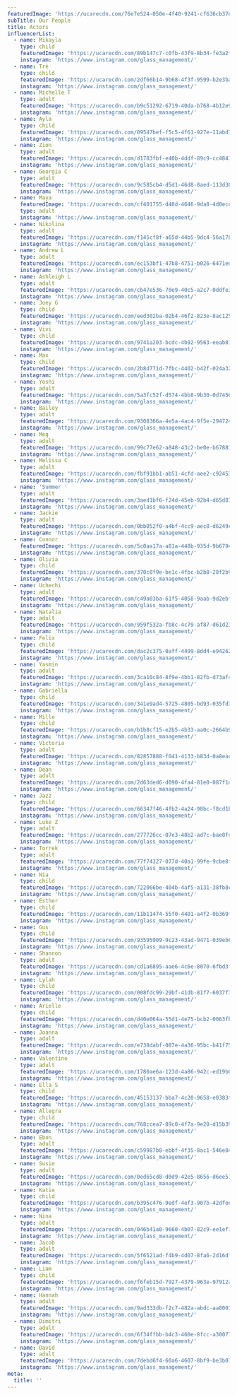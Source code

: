 ```yaml
---
featuredImage: 'https://ucarecdn.com/76e7e524-050e-4f40-9241-cf636cb37e49/'
subTitle: Our People
title: Actors
influencerList:
  - name: Mikayla
    type: child
    featuredImage: 'https://ucarecdn.com/89b147c7-c0fb-43f9-8b34-fe3a2f4697c5/'
    instagram: 'https://www.instagram.com/glass_management/'
  - name: Tré
    type: child
    featuredImage: 'https://ucarecdn.com/2df66b14-9b68-4f3f-9599-b2e3ba742a37/'
    instagram: 'https://www.instagram.com/glass_management/'
  - name: Michelle T
    type: adult
    featuredImage: 'https://ucarecdn.com/b9c51292-6719-40da-b768-4b12e9b0bc0c/'
    instagram: 'https://www.instagram.com/glass_management/'
  - name: Ayla
    type: child
    featuredImage: 'https://ucarecdn.com/09547bef-f5c5-4f61-927e-11abd724b8dc/'
    instagram: 'https://www.instagram.com/glass_management/'
  - name: Zion
    type: adult
    featuredImage: 'https://ucarecdn.com/d1783fbf-e40b-4ddf-89c9-cc48417d9888/'
    instagram: 'https://www.instagram.com/glass_management/'
  - name: Georgia C
    type: adult
    featuredImage: 'https://ucarecdn.com/9c585cb4-d5d1-46d8-8aed-113d309b7ed5/'
    instagram: 'https://www.instagram.com/glass_management/'
  - name: Maya
    featuredImage: 'https://ucarecdn.com/cf401755-d48d-4646-9da8-4d0eccb0a017/'
    type: adult
    instagram: 'https://www.instagram.com/glass_management/'
  - name: Nikolina
    type: adult
    featuredImage: 'https://ucarecdn.com/f145cf8f-a65d-44b5-9dc4-56a178f8bc44/'
    instagram: 'https://www.instagram.com/glass_management/'
  - name: Andrew L
    type: adult
    featuredImage: 'https://ucarecdn.com/ec153bf1-47b8-4751-b026-6471ed5cd28c/'
    instagram: 'https://www.instagram.com/glass_management/'
  - name: Ashleigh L
    type: adult
    featuredImage: 'https://ucarecdn.com/cb47e536-70e9-40c5-a2c7-0ddfe3277e15/'
    instagram: 'https://www.instagram.com/glass_management/'
  - name: Joey G
    type: child
    featuredImage: 'https://ucarecdn.com/eed302ba-02b4-46f2-823e-8ac125381588/'
    instagram: 'https://www.instagram.com/glass_management/'
  - name: Vivi
    type: child
    featuredImage: 'https://ucarecdn.com/9741a203-bcdc-4b92-9563-eeab812f4c5f/'
    instagram: 'https://www.instagram.com/glass_management/'
  - name: Max
    type: child
    featuredImage: 'https://ucarecdn.com/2b8d771d-7fbc-4402-b42f-024a32861e48/'
    instagram: 'https://www.instagram.com/glass_management/'
  - name: Yoshi
    type: adult
    featuredImage: 'https://ucarecdn.com/5a3fc52f-d574-4bb8-9b30-0d7456e864d5/'
    instagram: 'https://www.instagram.com/glass_management/'
  - name: Bailey
    type: adult
    featuredImage: 'https://ucarecdn.com/9308366a-4e5a-4ac4-9f5e-2947243d922c/'
    instagram: 'https://www.instagram.com/glass_management/'
  - name: Meg
    type: adult
    featuredImage: 'https://ucarecdn.com/99c77e62-a848-43c2-be0e-b67881602edc/'
    instagram: 'https://www.instagram.com/glass_management/'
  - name: Melissa C
    type: adult
    featuredImage: 'https://ucarecdn.com/fbf91bb1-ab51-4cfd-aee2-c9245367da4e/'
    instagram: 'https://www.instagram.com/glass_management/'
  - name: 'Summer '
    type: adult
    featuredImage: 'https://ucarecdn.com/3aed1bf6-f24d-45eb-92b4-d65d878b6a7c/'
    instagram: 'https://www.instagram.com/glass_management/'
  - name: Jackie
    type: adult
    featuredImage: 'https://ucarecdn.com/0bb052f0-a4bf-4cc9-aec8-d6249c2f6b03/'
    instagram: 'https://www.instagram.com/glass_management/'
  - name: Connor
    featuredImage: 'https://ucarecdn.com/5c0aa17a-a81a-448b-935d-9b6794741e5e/'
    instagram: 'https://www.instagram.com/glass_management/'
  - name: Olivia
    type: child
    featuredImage: 'https://ucarecdn.com/370c0f9e-be1c-4fbc-b2b8-28f2b9cdb998/'
    instagram: 'https://www.instagram.com/glass_management/'
  - name: Uchechi
    type: adult
    featuredImage: 'https://ucarecdn.com/c49a03ba-61f5-4058-9aab-9d2ebf5bfef1/'
    instagram: 'https://www.instagram.com/glass_management/'
  - name: Natalia
    type: adult
    featuredImage: 'https://ucarecdn.com/959f532a-fb8c-4c79-af87-d61d232373ff/'
    instagram: 'https://www.instagram.com/glass_management/'
  - name: Felix
    type: child
    featuredImage: 'https://ucarecdn.com/dac2c375-0aff-4499-8dd4-e942621003c3/'
    instagram: 'https://www.instagram.com/glass_management/'
  - name: Yasmin
    type: adult
    featuredImage: 'https://ucarecdn.com/3ca10c84-8f9e-4bb1-82fb-d73af4ae6f5c/'
    instagram: 'https://www.instagram.com/glass_management/'
  - name: Gabriella
    type: child
    featuredImage: 'https://ucarecdn.com/341e9ad4-5725-4805-bd93-035fd3aecc4f/'
    instagram: 'https://www.instagram.com/glass_management/'
  - name: Mille
    type: child
    featuredImage: 'https://ucarecdn.com/b1b8cf15-e2b5-4b33-aa0c-2664b9d7bed7/'
    instagram: 'https://www.instagram.com/glass_management/'
  - name: Victoria
    type: adult
    featuredImage: 'https://ucarecdn.com/82857888-f041-4133-b83d-0a8eac20a9a1/'
    instagram: 'https://www.instagram.com/glass_management/'
  - name: Dean
    type: adult
    featuredImage: 'https://ucarecdn.com/2d63ded6-d090-4fa4-81e0-087f1db6c31e/'
    instagram: 'https://www.instagram.com/glass_management/'
  - name: Jazz
    type: child
    featuredImage: 'https://ucarecdn.com/66347f46-4fb2-4a24-98bc-f8cd1bf3f8cd/'
    instagram: 'https://www.instagram.com/glass_management/'
  - name: Luke Z
    type: adult
    featuredImage: 'https://ucarecdn.com/277726cc-07e3-48b2-ad7c-bae8fd4b7acf/'
    instagram: 'https://www.instagram.com/glass_management/'
  - name: Torrek
    type: adult
    featuredImage: 'https://ucarecdn.com/77f74327-077d-40a1-99fe-9cbe8f62ec3d/'
    instagram: 'https://www.instagram.com/glass_management/'
  - name: Nia
    type: child
    featuredImage: 'https://ucarecdn.com/722066be-404b-4af5-a131-38fb8c64a88b/'
    instagram: 'https://www.instagram.com/glass_management/'
  - name: Esther
    type: child
    featuredImage: 'https://ucarecdn.com/11b11474-55f0-4401-a4f2-0b369f13984e/'
    instagram: 'https://www.instagram.com/glass_management/'
  - name: Gus
    type: child
    featuredImage: 'https://ucarecdn.com/93595909-9c23-43ad-9471-039eb652b165/'
    instagram: 'https://www.instagram.com/glass_management/'
  - name: Shannon
    type: adult
    featuredImage: 'https://ucarecdn.com/cd1a6895-aae6-4c6e-8070-6fbd3fdbc83b/'
    instagram: 'https://www.instagram.com/glass_management/'
  - name: Lylah
    type: child
    featuredImage: 'https://ucarecdn.com/008fdc99-29bf-41db-81f7-6037f3ccbccb/'
    instagram: 'https://www.instagram.com/glass_management/'
  - name: Arielle
    type: child
    featuredImage: 'https://ucarecdn.com/d40e064a-55d1-4e75-bcb2-0063fb112433/'
    instagram: 'https://www.instagram.com/glass_management/'
  - name: Joanna
    type: adult
    featuredImage: 'https://ucarecdn.com/e738dabf-087e-4a36-95bc-b41f75933859/'
    instagram: 'https://www.instagram.com/glass_management/'
  - name: Valentino
    type: adult
    featuredImage: 'https://ucarecdn.com/1780ae6a-123d-4a86-942c-ed19b0c7968c/'
    instagram: 'https://www.instagram.com/glass_management/'
  - name: Ella S
    type: child
    featuredImage: 'https://ucarecdn.com/45153137-bba7-4c20-9658-e0383fb2ddb3/'
    instagram: 'https://www.instagram.com/glass_management/'
  - name: Allegra
    type: child
    featuredImage: 'https://ucarecdn.com/768ccea7-89c0-4f7a-9e20-d15b397de2ac/'
    instagram: 'https://www.instagram.com/glass_management/'
  - name: Ebon
    type: adult
    featuredImage: 'https://ucarecdn.com/c59987b8-ebbf-4f35-8ac1-546e84361695/'
    instagram: 'https://www.instagram.com/glass_management/'
  - name: Susie
    type: adult
    featuredImage: 'https://ucarecdn.com/0ed65cd8-d0d9-42e5-8656-d6ee511ec5cf/'
    instagram: 'https://www.instagram.com/glass_management/'
  - name: Katie
    type: child
    featuredImage: 'https://ucarecdn.com/b395c476-9edf-4ef3-907b-42dfeecb00a3/'
    instagram: 'https://www.instagram.com/glass_management/'
  - name: Nina
    type: adult
    featuredImage: 'https://ucarecdn.com/046b41a0-9660-4b07-82c9-ee1ef16ed78a/'
    instagram: 'https://www.instagram.com/glass_management/'
  - name: Jacob
    type: adult
    featuredImage: 'https://ucarecdn.com/5f6521ad-f4b9-4d07-8fa6-2d16df77e27d/'
    instagram: 'https://www.instagram.com/glass_management/'
  - name: Liam
    type: child
    featuredImage: 'https://ucarecdn.com/f6feb15d-7927-4379-963e-97912a90550c/'
    instagram: 'https://www.instagram.com/glass_management/'
  - name: Hannah
    type: adult
    featuredImage: 'https://ucarecdn.com/9ad333db-f2c7-482a-abdc-aa8001d540e1/'
    instagram: 'https://www.instagram.com/glass_management/'
  - name: Dimitri
    type: adult
    featuredImage: 'https://ucarecdn.com/6f34ffbb-b4c3-460e-8fcc-a300776cddfd/'
    instagram: 'https://www.instagram.com/glass_management/'
  - name: David
    type: adult
    featuredImage: 'https://ucarecdn.com/7debd6f4-60a6-4607-8bf9-be3b0776d193/'
    instagram: 'https://www.instagram.com/glass_management/'
meta:
  title: ''
---
```


